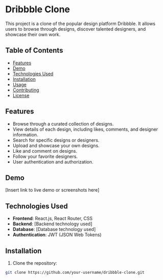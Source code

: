 # Dribbble Clone

This project is a clone of the popular design platform Dribbble. It allows users to browse through designs, discover talented designers, and showcase their own work.

## Table of Contents

- [Features](#features)
- [Demo](#demo)
- [Technologies Used](#technologies-used)
- [Installation](#installation)
- [Usage](#usage)
- [Contributing](#contributing)
- [License](#license)

## Features

- Browse through a curated collection of designs.
- View details of each design, including likes, comments, and designer information.
- Search for specific designs or designers.
- Upload and showcase your own designs.
- Like and comment on designs.
- Follow your favorite designers.
- User authentication and authorization.

## Demo

[Insert link to live demo or screenshots here]

## Technologies Used

- **Frontend**: React.js, React Router, CSS
- **Backend**: [Backend technology used]
- **Database**: [Database technology used]
- **Authentication**: JWT (JSON Web Tokens)

## Installation

1. Clone the repository:

```bash
git clone https://github.com/your-username/dribbble-clone.git
